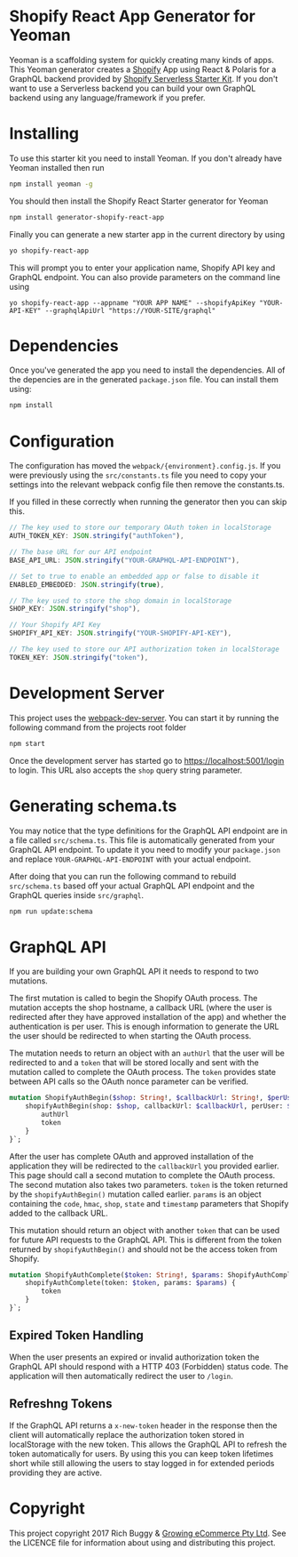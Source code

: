 # Shopify React App Generator for Yeoman
Yeoman is a scaffolding system for quickly creating many kinds of apps. This Yeoman generator creates a [Shopify](https://www.shopify.com/?ref=growingecommerce) App using React & Polaris for a GraphQL backend provided by [Shopify Serverless Starter Kit](https://github.com/buggy/shopify-serverless-starter). If you don't want to use a Serverless backend you can build your own GraphQL backend using any language/framework if you prefer.

# Installing
To use this starter kit you need to install Yeoman. If you don't already have Yeoman installed then run

```sh
npm install yeoman -g
```

You should then install the Shopify React Starter generator for Yeoman

```sh
npm install generator-shopify-react-app
```

Finally you can generate a new starter app in the current directory by using

```sh
yo shopify-react-app
```

This will prompt you to enter your application name, Shopify API key and GraphQL endpoint. You can also provide parameters on the command line using

```ssh
yo shopify-react-app --appname "YOUR APP NAME" --shopifyApiKey "YOUR-API-KEY" --graphqlApiUrl "https://YOUR-SITE/graphql"
```

# Dependencies
Once you've generated the app you need to install the dependencies. All of the depencies are in the generated `package.json` file. You can install them using:

```sh
npm install
```

# Configuration
The configuration has moved the `webpack/{environment}.config.js`. If you were previously using the `src/constants.ts` file you need to copy your settings into the relevant webpack config file then remove the constants.ts.

If you filled in these correctly when running the generator then you can skip this.

```typescript
// The key used to store our temporary OAuth token in localStorage
AUTH_TOKEN_KEY: JSON.stringify("authToken"),

// The base URL for our API endpoint
BASE_API_URL: JSON.stringify("YOUR-GRAPHQL-API-ENDPOINT"),

// Set to true to enable an embedded app or false to disable it
ENABLED_EMBEDDED: JSON.stringify(true),

// The key used to store the shop domain in localStorage
SHOP_KEY: JSON.stringify("shop"),

// Your Shopify API Key
SHOPIFY_API_KEY: JSON.stringify("YOUR-SHOPIFY-API-KEY"),

// The key used to store our API authorization token in localStorage
TOKEN_KEY: JSON.stringify("token"),
```

# Development Server
This project uses the [webpack-dev-server](https://webpack.github.io/docs/webpack-dev-server.html). You can start it by running the following command from the projects root folder

```sh
npm start
```

Once the development server has started go to [https://localhost:5001/login](https://localhost:5001/login) to login. This URL also accepts the `shop` query string parameter.

# Generating schema.ts
You may notice that the type definitions for the GraphQL API endpoint are in a file called `src/schema.ts`. This file is automatically generated from your GraphQL API endpoint. To update it you need to modify your `package.json` and replace `YOUR-GRAPHQL-API-ENDPOINT` with your actual endpoint.

After doing that you can run the following command to rebuild `src/schema.ts` based off your actual GraphQL API endpoint and the GraphQL queries inside `src/graphql`.

```sh
npm run update:schema
```

# GraphQL API

If you are building your own GraphQL API it needs to respond to two mutations.

The first mutation is called to begin the Shopify OAuth process. The mutation accepts the shop hostname, a callback URL (where the user is redirected after they have approved installation of the app) and whether the authentication is per user. This is enough information to generate the URL the user should be redirected to when starting the OAuth process.

The mutation needs to return an object with an `authUrl` that the user will be redirected to and a `token` that will be stored locally and sent with the mutation called to complete the OAuth process. The `token` provides state between API calls so the OAuth nonce parameter can be verified.

```graphql
mutation ShopifyAuthBegin($shop: String!, $callbackUrl: String!, $perUser: Boolean!) {
    shopifyAuthBegin(shop: $shop, callbackUrl: $callbackUrl, perUser: $perUser) {
        authUrl
        token
    }
}`;
```

After the user has complete OAuth and approved installation of the application they will be redirected to the `callbackUrl` you provided earlier. This page should call a second mutation to complete the OAuth process. The second mutation also takes two parameters. `token` is the token returned by the `shopifyAuthBegin()` mutation called earlier. `params` is an object containing the `code`, `hmac`, `shop`, `state` and `timestamp` parameters that Shopify added to the callback URL.

This mutation should return an object with another `token` that can be used for future API requests to the GraphQL API. This is different from the token returned by `shopifyAuthBegin()` and should not be the access token from Shopify.

```graphql
mutation ShopifyAuthComplete($token: String!, $params: ShopifyAuthCompleteInput!) {
    shopifyAuthComplete(token: $token, params: $params) {
        token
    }
}`;
```

## Expired Token Handling
When the user presents an expired or invalid authorization token the GraphQL API should respond with a HTTP 403 (Forbidden) status code. The application will then automatically redirect the user to `/login`.

## Refreshng Tokens
If the GraphQL API returns a `x-new-token` header in the response then the client will automatically replace the authorization token stored in localStorage with the new token. This allows the GraphQL API to refresh the token automatically for users. By using this you can keep token lifetimes short while still allowing the users to stay logged in for extended periods providing they are active.

# Copyright
This project copyright 2017 Rich Buggy & [Growing eCommerce Pty Ltd](http://www.growingecommerce.com). See the LICENCE file for information about using and distributing this project.
